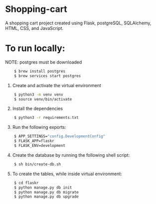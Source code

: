 # Shopping-cart
A shopping cart project created using Flask, postgreSQL, SQLAlchemy, HTML, CSS, and JavaScript.

# To run locally:
NOTE: postgres must be downloaded 
```sh
    $ brew install postgres 
    $ brew services start postgres
```

1. Create and activate the virtual environment
```sh
    $ python3 -m venv venv
    $ source venv/bin/activate
```

2. Install the dependencies 
```sh
    $ python3 -r requirements.txt
```

3. Run the following exports: 
```sh
    $ APP_SETTINGS="config.DevelopmentConfig"
    $ FLASK_APP=flaskr
    $ FLASK_ENV=development
```

4. Create the database by running the following shell script:
```sh
    $ sh bin/create-db.sh
```

5. To create the tables, while inside virtual environment:
```sh
    $ cd flaskr
    $ python manage.py db init
    $ python manage.py db migrate
    $ python manage.py db upgrade
```
